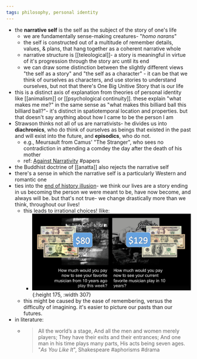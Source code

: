 ```yaml
---
tags: philosophy, personal identity
---
```


- the **narrative self** is the self as the subject of the story of one's life
	- we are fundamentally sense-making creatures- "*homo narans*"
	- the self is constructed out of a multitude of remember details, values, & plans, that hang together as a coherent narrative whole
	- narrative structure is [[teleological]]- a story is meaningful in virtue of it's progression through the story arc until its end
	- we can draw some distinction between the slightly different views "the self as a story" and "the self as a character" - it can be that we think of ourselves as characters, and use stories to understand ourselves, but not that there's One Big Unitive Story that is our life
- this is a distinct axis of explanation from theories of personal identity like [[animalism]] or [[psychological continuity]]. these explain "what makes me me?" in the same sense as "what makes this billiard ball this billiard ball?"- it's distinct in spatiotemporal location and properties. but that doesn't say anything about how I came to be the person I am
- Strawson thinks not all of us are narrativists- he divides us into **diachronics**, who do think of ourselves as beings that existed in the past and will exist into the future, and **episodics**, who do not.
	- e.g., Meursault from Camus' "The Stranger", who sees no contradiction in attending a comdey the day after the death of his mother
	- ref: [Against Narrativity](https://lchc.ucsd.edu/mca/Paper/against_narrativity.pdf) #papers
- the Buddhist doctrine of [[anatta]] also rejects the narrative self
- there's a sense in which the narrative self is a particularly Western and romantic one
- ties into the [end of history illusion](https://www.ted.com/talks/dan_gilbert_the_psychology_of_your_future_self)- we think our lives are a story ending in us becoming the person we were meant to be, have now become, and always will be. but that's not true- we change drastically more than we think, throughout our lives!
	- this leads to irrational choices! llike:
		- ![image.png](../assets/image_1699809939785_0.png){:height 175, :width 307}
	- this might be caused by the ease of remembering, versus the difficulty of imagining. it's easier to picture our pasts than our futures.
- in literature:
	- > All the world’s a stage,
	  And all the men and women merely players;
	  They have their exits and their entrances;
	  And one man in his time plays many parts,
	  His acts being seven ages.
	  "*As You Like It*", Shakespeare
	  #aphorisms #drama